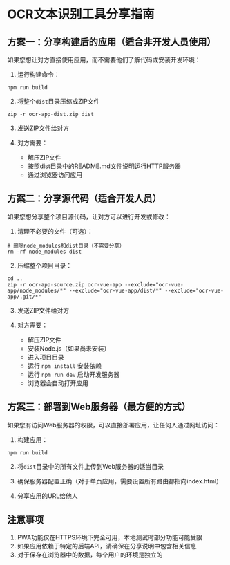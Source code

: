 # OCR文本识别工具分享指南

## 方案一：分享构建后的应用（适合非开发人员使用）

如果您想让对方直接使用应用，而不需要他们了解代码或安装开发环境：

1. 运行构建命令：
```
npm run build
```

2. 将整个`dist`目录压缩成ZIP文件
```
zip -r ocr-app-dist.zip dist
```

3. 发送ZIP文件给对方

4. 对方需要：
   - 解压ZIP文件
   - 按照dist目录中的README.md文件说明运行HTTP服务器
   - 通过浏览器访问应用

## 方案二：分享源代码（适合开发人员）

如果您想分享整个项目源代码，让对方可以进行开发或修改：

1. 清理不必要的文件（可选）：
```
# 删除node_modules和dist目录（不需要分享）
rm -rf node_modules dist
```

2. 压缩整个项目目录：
```
cd ..
zip -r ocr-app-source.zip ocr-vue-app --exclude="ocr-vue-app/node_modules/*" --exclude="ocr-vue-app/dist/*" --exclude="ocr-vue-app/.git/*"
```

3. 发送ZIP文件给对方

4. 对方需要：
   - 解压ZIP文件
   - 安装Node.js（如果尚未安装）
   - 进入项目目录
   - 运行 `npm install` 安装依赖
   - 运行 `npm run dev` 启动开发服务器
   - 浏览器会自动打开应用

## 方案三：部署到Web服务器（最方便的方式）

如果您有访问Web服务器的权限，可以直接部署应用，让任何人通过网址访问：

1. 构建应用：
```
npm run build
```

2. 将`dist`目录中的所有文件上传到Web服务器的适当目录

3. 确保服务器配置正确（对于单页应用，需要设置所有路由都指向index.html）

4. 分享应用的URL给他人

## 注意事项

1. PWA功能仅在HTTPS环境下完全可用，本地测试时部分功能可能受限
2. 如果应用依赖于特定的后端API，请确保在分享说明中包含相关信息
3. 对于保存在浏览器中的数据，每个用户的环境是独立的 